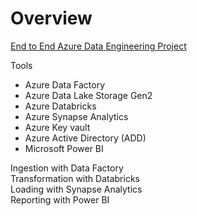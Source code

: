 # Overview

[End to End Azure Data Engineering Project](https://www.youtube.com/watch?app=desktop&feature=shared&v=mECDWTYiKp4)  

Tools
- Azure Data Factory
- Azure Data Lake Storage Gen2
- Azure Databricks
- Azure Synapse Analytics
- Azure Key vault
- Azure Active Directory (ADD)
- Microsoft Power BI

Ingestion with Data Factory  
Transformation with Databricks  
Loading with Synapse Analytics  
Reporting with Power BI  

